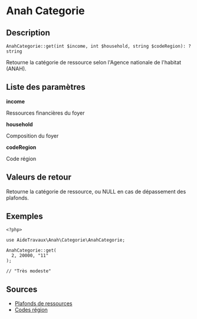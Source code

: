 # Anah Categorie

## Description

```
AnahCategorie::get(int $income, int $household, string $codeRegion): ?string
```

Retourne la catégorie de ressource selon l'Agence nationale de l'habitat (ANAH).

## Liste des paramètres

**income**

Ressources financières du foyer

**household**

Composition du foyer

**codeRegion**

Code région

## Valeurs de retour

Retourne la catégorie de ressource, ou NULL en cas de dépassement des plafonds.

## Exemples

```
<?php>

use AideTravaux\Anah\Categorie\AnahCategorie;

AnahCategorie::get(
  2, 20000, "11"
);

// "Très modeste"

```

## Sources

- [Plafonds de ressources](https://www.anah.fr/proprietaires/proprietaires-occupants/les-conditions-de-ressources/)
- [Codes région](https://www.insee.fr/fr/information/2114819)
